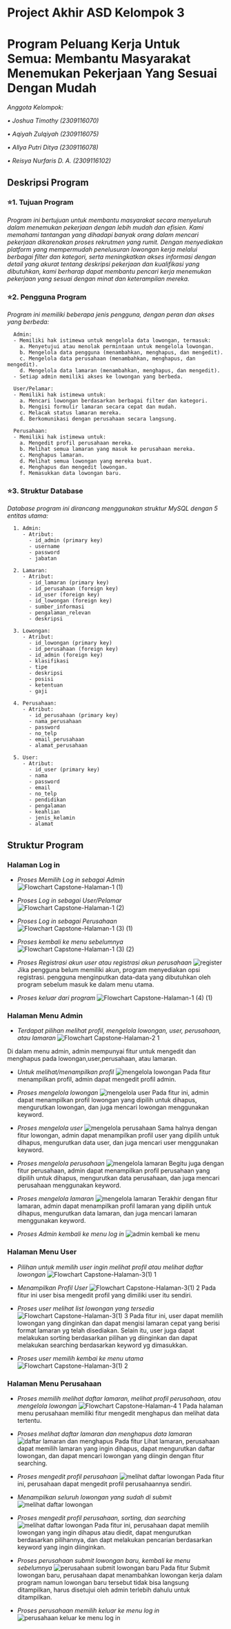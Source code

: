 # Project Akhir ASD Kelompok 3
# Program Peluang Kerja Untuk Semua: Membantu Masyarakat Menemukan Pekerjaan Yang Sesuai Dengan Mudah

_Anggota Kelompok:_

*• Joshua Timothy (2309116070)*

*• Aqiyah Zulqiyah (2309116075)*

*• Allya Putri Ditya (2309116078)*

*• Reisya Nurfaris D. A. (2309116102)*

## **Deskripsi Program**

### ⭐️1. Tujuan Program

_Program ini bertujuan untuk membantu masyarakat secara menyeluruh dalam menemukan pekerjaan dengan lebih mudah dan efisien. Kami memahami tantangan yang dihadapi banyak orang dalam mencari pekerjaan dikarenakan proses rekrutmen yang rumit. Dengan menyediakan platform yang mempermudah penelusuran lowongan kerja melalui berbagai filter dan kategori, serta meningkatkan akses informasi dengan detail yang akurat tentang deskripsi pekerjaan dan kualifikasi yang dibutuhkan, kami berharap dapat membantu pencari kerja menemukan pekerjaan yang sesuai dengan minat dan keterampilan mereka._

### ⭐️2. Pengguna Program

_Program ini memiliki beberapa jenis pengguna, dengan peran dan akses yang berbeda:_

      Admin:
      - Memiliki hak istimewa untuk mengelola data lowongan, termasuk:
        a. Menyetujui atau menolak permintaan untuk mengelola lowongan.
        b. Mengelola data pengguna (menambahkan, menghapus, dan mengedit).
        c. Mengelola data perusahaan (menambahkan, menghapus, dan mengedit).
        d. Mengelola data lamaran (menambahkan, menghapus, dan mengedit).
      - Setiap admin memiliki akses ke lowongan yang berbeda.
      
      User/Pelamar:
      - Memiliki hak istimewa untuk:
        a. Mencari lowongan berdasarkan berbagai filter dan kategori.
        b. Mengisi formulir lamaran secara cepat dan mudah.
        c. Melacak status lamaran mereka.
        d. Berkomunikasi dengan perusahaan secara langsung.

      Perusahaan:
      - Memiliki hak istimewa untuk:
        a. Mengedit profil perusahaan mereka.
        b. Melihat semua lamaran yang masuk ke perusahaan mereka.
        c. Menghapus lamaran.
        d. Melihat semua lowongan yang mereka buat.
        e. Menghapus dan mengedit lowongan.
        f. Memasukkan data lowongan baru.

### ⭐️3. Struktur Database

_Database program ini dirancang menggunakan struktur MySQL dengan 5 entitas utama:_

      1. Admin:
         - Atribut:
           - id_admin (primary key)
           - username
           - password
           - jabatan
      
      2. Lamaran:
         - Atribut:
           - id_lamaran (primary key)
           - id_perusahaan (foreign key)
           - id_user (foreign key)
           - id_lowongan (foreign key)
           - sumber_informasi
           - pengalaman_relevan
           - deskripsi
      
      3. Lowongan:
         - Atribut:
           - id_lowongan (primary key)
           - id_perusahaan (foreign key)
           - id_admin (foreign key)
           - klasifikasi
           - tipe
           - deskripsi
           - posisi
           - ketentuan
           - gaji

      4. Perusahaan:
         - Atribut:
           - id_perusahaan (primary key)
           - nama_perusahaan
           - password
           - no_telp
           - email_perusahaan
           - alamat_perusahaan
      
      5. User:
         - Atribut:
           - id_user (primary key)
           - nama
           - password
           - email
           - no_telp
           - pendidikan
           - pengalaman
           - keahlian
           - jenis_kelamin
           - alamat

## Struktur Program

### Halaman Log in
- *Proses Memilih Log in sebagai Admin*
![Flowchart Capstone-Halaman-1 (1)](./res/login2.jpg)

- *Proses Log in sebagai User/Pelamar*
![Flowchart Capstone-Halaman-1 (2)](./res/login3.jpg)

- *Proses Log in sebagai Perusahaan*
![Flowchart Capstone-Halaman-1 (3) (1)](./res/login4.jpg)

- *Proses kembali ke menu sebelumnya*
![Flowchart Capstone-Halaman-1 (3) (2)](./res/login5.jpg)

- *Proses Registrasi akun user atau registrasi akun perusahaan*
![register](./res/(fix)-Login1.jpg)
Jika pengguna belum memiliki akun, program menyediakan opsi registrasi. pengguna menginputkan data-data yang dibutuhkan oleh program sebelum masuk ke dalam menu utama.

- *Proses keluar dari program*
![Flowchart Capstone-Halaman-1 (4) (1)](./res/login7.jpg)

### Halaman Menu Admin
- *Terdapat pilihan melihat profil, mengelola lowongan, user, perusahaan, atau lamaran*
![Flowchart Capstone-Halaman-2 1](./res/(fix)-Admin1.jpg)

Di dalam menu admin, admin mempunyai fitur untuk mengedit dan menghapus pada lowongan,user,perusahaan, atau lamaran. 

- *Untuk melihat/menampilkan profil*
![mengelola lowongan](./res/(fix)-Admin2.jpg)
Pada fitur menampilkan profil, admin dapat mengedit profil admin.

- *Proses mengelola lowongan*
![mengelola user](./res/(fix)-Admin3.jpg)
Pada fitur ini, admin dapat menampilkan profil lowongan yang dipilih untuk dihapus, mengurutkan lowongan, dan juga mencari lowongan menggunakan keyword.

- *Proses mengelola user*
![mengelola perusahaan](./res/(fix)-Admin4.jpg)
Sama halnya dengan fitur lowongan, admin dapat menampilkan profil user yang dipilih untuk dihapus, mengurutkan data user, dan juga mencari user menggunakan keyword.

- *Proses mengelola perusahaan*
![mengelola lamaran](./res/(fix)-Admin5.jpg)
Begitu juga dengan fitur perusahaan, admin dapat menampilkan profil perusahaan yang dipilih untuk dihapus, mengurutkan data perusahaan, dan juga mencari perusahaan menggunakan keyword.

- *Proses mengelola lamaran*
![mengelola lamaran](./res/(fix)-Admin6.jpg)
Terakhir dengan fitur lamaran, admin dapat menampilkan profil lamaran yang dipilih untuk dihapus, mengurutkan data lamaran, dan juga mencari lamaran menggunakan keyword.

- *Proses Admin kembali ke menu log in*
![admin kembali ke menu](./res/(fix)-Admin7.jpg)

### Halaman Menu User
- *Pilihan untuk memilih user ingin melihat profil atau melihat daftar lowongan*
![Flowchart Capstone-Halaman-3(1) 1](./res/(fix)-User1.jpg)

- *Menampilkan Profil User*
![Flowchart Capstone-Halaman-3(1) 2](./res/(fix)-User2.jpg)
Pada fitur ini user bisa mengedit profil yang dimiliki user itu sendiri.

- *Proses user melihat list lowongan yang tersedia*
![Flowchart Capstone-Halaman-3(1) 3](./res/(fix)-User3.jpg)
Pada fitur ini, user dapat memilih lowongan yang dinginkan dan dapat mengisi lamaran cepat yang berisi format lamaran yg telah disediakan. Selain itu, user juga dapat melakukan sorting berdasarkan pilihan yg diinginkan dan dapat melakukan searching berdasarkan keyword yg dimasukkan.

- *Proses user memilih kembai ke menu utama*
![Flowchart Capstone-Halaman-3(1) 2](./res/(fix)-User4.jpg)

### Halaman Menu Perusahaan
- *Proses memilih melihat daftar lamaran, melihat profil perusahaan, atau mengelola lowongan*
![Flowchart Capstone-Halaman-4 1](./res/(fix)-Perusahaan1.jpg)
Pada halaman menu perusahaan memiliki fitur mengedit menghapus dan melihat data tertentu.

- *Proses melihat daftar lamaran dan menghapus data lamaran*
![daftar lamaran dan menghapus](./res/(fix)-Perusahaan2.jpg)
Pada fitur Lihat lamaran, perusahaan dapat memilih lamaran yang ingin dihapus, dapat mengurutkan daftar lowongan, dan dapat mencari lowongan yang diingin dengan fitur searching.

- *Proses mengedit profil perusahaan*
![melihat daftar lowongan](./res/(fix)-Perusahaan3.jpg)
Pada fitur ini, perusahaan dapat mengedit profil perusahaannya sendiri.

- *Menampilkan seluruh lowongan yang sudah di submit*
![melihat daftar lowongan](./res/(fix)-Perusahaan4.jpg)

- *Proses mengedit profil perusahaan, sorting, dan searching*
![melihat daftar lowongan](./res/(fix)-Perusahaan5.jpg)
Pada fitur ini, perusahaan dapat memilih lowongan yang ingin dihapus atau diedit, dapat mengurutkan berdasarkan pilihannya, dan dapt melakukan pencarian berdasarkan keyword yang ingin diinginkan.

- *Proses perusahaan submit lowongan baru, kembali ke menu sebelumnya*
![perusahaan submit lowongan baru](./res/(fix)-Perusahaan6.jpg)
Pada fitur Submit lowongan baru, perusahaan dapat menambahkan lowongan kerja dalam program namun lowongan baru tersebut tidak bisa langsung ditampilkan, harus disetujui oleh admin terlebih dahulu untuk ditampilkan.

- *Proses perusahaan memilih keluar ke menu log in*
![perusahaan keluar ke menu log in](./res/(fix)-Perusahaan7.jpg)
